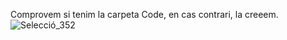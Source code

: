 Comprovem si tenim la carpeta Code, en cas contrari, la creeem.
![Selecció_352](https://user-images.githubusercontent.com/91245889/144205559-a90a2656-ab17-42a7-9fc4-fdff48ad49ad.png)
